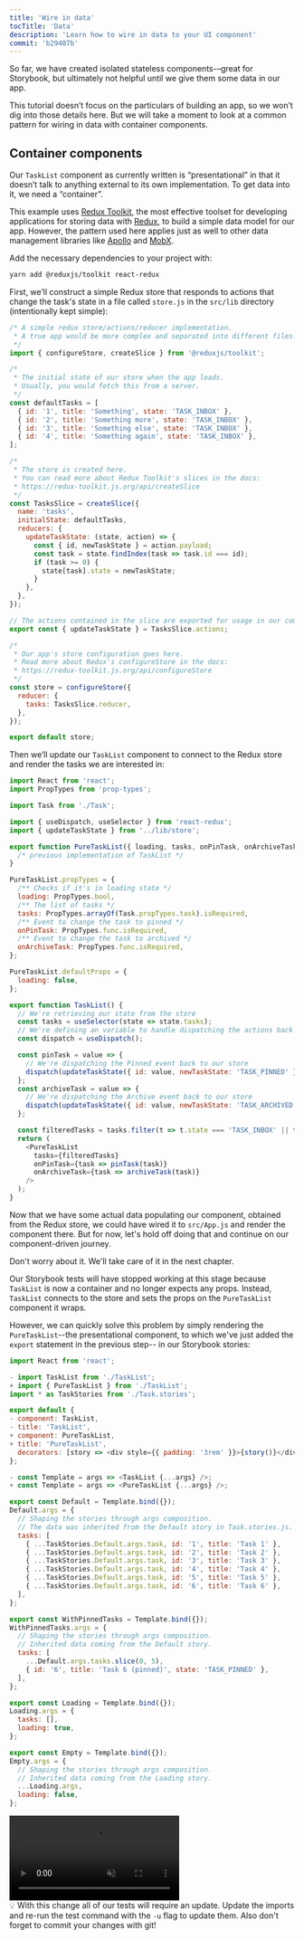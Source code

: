```yaml
---
title: 'Wire in data'
tocTitle: 'Data'
description: 'Learn how to wire in data to your UI component'
commit: 'b29407b'
---
```


So far, we have created isolated stateless components-–great for Storybook, but ultimately not helpful until we give them some data in our app.

This tutorial doesn’t focus on the particulars of building an app, so we won’t dig into those details here. But we will take a moment to look at a common pattern for wiring in data with container components.

## Container components

Our `TaskList` component as currently written is “presentational” in that it doesn’t talk to anything external to its own implementation. To get data into it, we need a “container”.

This example uses [Redux Toolkit](https://redux-toolkit.js.org/), the most effective toolset for developing applications for storing data with [Redux](https://redux.js.org/), to build a simple data model for our app. However, the pattern used here applies just as well to other data management libraries like [Apollo](https://www.apollographql.com/client/) and [MobX](https://mobx.js.org/).

Add the necessary dependencies to your project with:

```bash
yarn add @reduxjs/toolkit react-redux
```

First, we’ll construct a simple Redux store that responds to actions that change the task's state in a file called `store.js` in the `src/lib` directory (intentionally kept simple):

```js:title=src/lib/store.js
/* A simple redux store/actions/reducer implementation.
 * A true app would be more complex and separated into different files.
 */
import { configureStore, createSlice } from '@reduxjs/toolkit';

/*
 * The initial state of our store when the app loads.
 * Usually, you would fetch this from a server.
 */
const defaultTasks = [
  { id: '1', title: 'Something', state: 'TASK_INBOX' },
  { id: '2', title: 'Something more', state: 'TASK_INBOX' },
  { id: '3', title: 'Something else', state: 'TASK_INBOX' },
  { id: '4', title: 'Something again', state: 'TASK_INBOX' },
];

/*
 * The store is created here.
 * You can read more about Redux Toolkit's slices in the docs:
 * https://redux-toolkit.js.org/api/createSlice
 */
const TasksSlice = createSlice({
  name: 'tasks',
  initialState: defaultTasks,
  reducers: {
    updateTaskState: (state, action) => {
      const { id, newTaskState } = action.payload;
      const task = state.findIndex(task => task.id === id);
      if (task >= 0) {
        state[task].state = newTaskState;
      }
    },
  },
});

// The actions contained in the slice are exported for usage in our components
export const { updateTaskState } = TasksSlice.actions;

/*
 * Our app's store configuration goes here.
 * Read more about Redux's configureStore in the docs:
 * https://redux-toolkit.js.org/api/configureStore
 */
const store = configureStore({
  reducer: {
    tasks: TasksSlice.reducer,
  },
});

export default store;
```

Then we’ll update our `TaskList` component to connect to the Redux store and render the tasks we are interested in:

```js:title=src/components/TaskList.js
import React from 'react';
import PropTypes from 'prop-types';

import Task from './Task';

import { useDispatch, useSelector } from 'react-redux';
import { updateTaskState } from '../lib/store';

export function PureTaskList({ loading, tasks, onPinTask, onArchiveTask }) {
  /* previous implementation of TaskList */
}

PureTaskList.propTypes = {
  /** Checks if it's in loading state */
  loading: PropTypes.bool,
  /** The list of tasks */
  tasks: PropTypes.arrayOf(Task.propTypes.task).isRequired,
  /** Event to change the task to pinned */
  onPinTask: PropTypes.func.isRequired,
  /** Event to change the task to archived */
  onArchiveTask: PropTypes.func.isRequired,
};

PureTaskList.defaultProps = {
  loading: false,
};

export function TaskList() {
  // We're retrieving our state from the store
  const tasks = useSelector(state => state.tasks);
  // We're defining an variable to handle dispatching the actions back to the store
  const dispatch = useDispatch();

  const pinTask = value => {
    // We're dispatching the Pinned event back to our store
    dispatch(updateTaskState({ id: value, newTaskState: 'TASK_PINNED' }));
  };
  const archiveTask = value => {
    // We're dispatching the Archive event back to our store
    dispatch(updateTaskState({ id: value, newTaskState: 'TASK_ARCHIVED' }));
  };

  const filteredTasks = tasks.filter(t => t.state === 'TASK_INBOX' || t.state === 'TASK_PINNED');
  return (
    <PureTaskList
      tasks={filteredTasks}
      onPinTask={task => pinTask(task)}
      onArchiveTask={task => archiveTask(task)}
    />
  );
}
```

Now that we have some actual data populating our component, obtained from the Redux store, we could have wired it to `src/App.js` and render the component there. But for now, let's hold off doing that and continue on our component-driven journey.

Don't worry about it. We'll take care of it in the next chapter.

Our Storybook tests will have stopped working at this stage because `TaskList` is now a container and no longer expects any props. Instead, `TaskList` connects to the store and sets the props on the `PureTaskList` component it wraps.

However, we can quickly solve this problem by simply rendering the `PureTaskList`--the presentational component, to which we've just added the `export` statement in the previous step-- in our Storybook stories:

```diff:title=src/components/TaskList.stories.js
import React from 'react';

- import TaskList from './TaskList';
+ import { PureTaskList } from './TaskList';
import * as TaskStories from './Task.stories';

export default {
- component: TaskList,
- title: 'TaskList',
+ component: PureTaskList,
+ title: 'PureTaskList',
  decorators: [story => <div style={{ padding: '3rem' }}>{story()}</div>],
};

- const Template = args => <TaskList {...args} />;
+ const Template = args => <PureTaskList {...args} />;

export const Default = Template.bind({});
Default.args = {
  // Shaping the stories through args composition.
  // The data was inherited from the Default story in Task.stories.js.
  tasks: [
    { ...TaskStories.Default.args.task, id: '1', title: 'Task 1' },
    { ...TaskStories.Default.args.task, id: '2', title: 'Task 2' },
    { ...TaskStories.Default.args.task, id: '3', title: 'Task 3' },
    { ...TaskStories.Default.args.task, id: '4', title: 'Task 4' },
    { ...TaskStories.Default.args.task, id: '5', title: 'Task 5' },
    { ...TaskStories.Default.args.task, id: '6', title: 'Task 6' },
  ],
};

export const WithPinnedTasks = Template.bind({});
WithPinnedTasks.args = {
  // Shaping the stories through args composition.
  // Inherited data coming from the Default story.
  tasks: [
    ...Default.args.tasks.slice(0, 5),
    { id: '6', title: 'Task 6 (pinned)', state: 'TASK_PINNED' },
  ],
};

export const Loading = Template.bind({});
Loading.args = {
  tasks: [],
  loading: true,
};

export const Empty = Template.bind({});
Empty.args = {
  // Shaping the stories through args composition.
  // Inherited data coming from the Loading story.
  ...Loading.args,
  loading: false,
};
```

<video autoPlay muted playsInline loop>
  <source
    src="/intro-to-storybook/finished-tasklist-states-6-0.mp4"
    type="video/mp4"
  />
</video>

<div class="aside">
💡 With this change all of our tests will require an update. Update the imports and re-run the test command with the <code>-u</code> flag to update them. Also don't forget to commit your changes with git!
</div>
